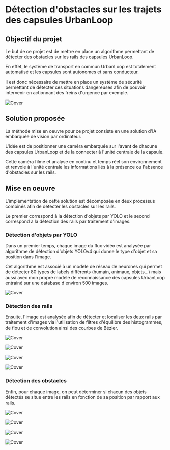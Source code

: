 # Détection d'obstacles sur les trajets des capsules UrbanLoop

## Objectif du projet

Le but de ce projet est de mettre en place un algorithme permettant de détecter des obstacles sur les rails des capsules UrbanLoop.

En effet, le système de transport en commun UrbanLoop est totalement automatisé et les capsules sont autonomes et sans conducteur.

Il est donc nécessaire de mettre en place un système de sécurité permettant de détecter ces situations dangereuses afin de pouvoir intervenir en actionnant des freins d'urgence par exemple.

![Cover](https://github.com/Pierrosin/UrbanLoop_obstacle_detection/blob/master/UrbanLoop4.jpg)

## Solution proposée

La méthode mise en oeuvre pour ce projet consiste en une solution d'IA embarquée de vision par ordinateur.

L'idée est de positionner une caméra embarquée sur l'avant de chacune des capsules UrbanLoop et de la connecter à l'unité centrale de la capsule.

Cette caméra filme et analyse en continu et temps réel son environnement et renvoie à l'unité centrale les informations liés à la présence ou l'absence d'obstacles sur les rails.

## Mise en oeuvre

L'implémentation de cette solution est décomposée en deux processus combinés afin de détecter les obstacles sur les rails.

Le premier correspond à la détection d'objets par YOLO et le second correspond à la détection des rails par traitement d'images.

### Détection d'objets par YOLO

Dans un premier temps, chaque image du flux vidéo est analysée par algorithme de détection d'objets YOLOv4 qui donne le type d'objet et sa position dans l'image.

Cet algorithme est associé à un modèle de réseau de neurones qui permet de détecter 80 types de labels différents (humain, animaux, objets...) mais aussi avec mon propre modèle de reconnaissance des capsules UrbanLoop entrainé sur une database d'environ 500 images.

![Cover](https://github.com/Pierrosin/UrbanLoop_obstacle_detection/blob/master/UrbanLoopYolo.png)


### Détection des rails

Ensuite, l'image est analysée afin de détecter et localiser les deux rails par traitement d'images via l'utilisation de filtres d'équilibre des histogrammes, de flou et de convolution ainsi des courbes de Bézier.

![Cover](https://github.com/Pierrosin/UrbanLoop_obstacle_detection/blob/master/HistogramEqualizationFilterRail.png)

![Cover](https://github.com/Pierrosin/UrbanLoop_obstacle_detection/blob/master/BlurFilterRail.png)

![Cover](https://github.com/Pierrosin/UrbanLoop_obstacle_detection/blob/master/ConvolutionFilterRail.png)

![Cover](https://github.com/Pierrosin/UrbanLoop_obstacle_detection/blob/master/RailDetection.png)

### Détection des obstacles

Enfin, pour chaque image, on peut déterminer si chacun des objets détectés se situe entre les rails en fonction de sa position par rapport aux rails.

![Cover](https://github.com/Pierrosin/UrbanLoop_obstacle_detection/blob/master/UrbanLoopSafe.png)

![Cover](https://github.com/Pierrosin/UrbanLoop_obstacle_detection/blob/master/UrbanLoopDanger.png)

![Cover](https://github.com/Pierrosin/UrbanLoop_obstacle_detection/blob/master/UrbanLoopSafe2.png)

![Cover](https://github.com/Pierrosin/UrbanLoop_obstacle_detection/blob/master/UrbanLoopDanger2.png)
